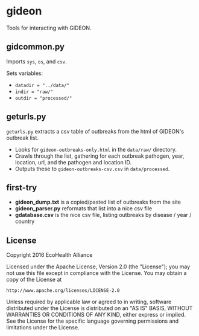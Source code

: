 gideon
======

Tools for interacting with GIDEON.

gidcommon.py
------------

Imports `sys`, `os`, and `csv`.

Sets variables:

- `datadir = "../data/"`
- `indir = "raw/"`
- `outdir = "processed/"`

geturls.py
----------

`geturls.py` extracts a csv table of outbreaks from the html of GIDEON's outbreak list.

- Looks for `gideon-outbreaks-only.html` in the `data/raw/` directory.
- Crawls through the list, gathering for each outbreak pathogen, year, location, url, and the pathogen and location ID.
- Outputs these to `gideon-outbreaks-csv.csv` in `data/processed`.

first-try
---------

- **gideon_dump.txt** is a copied/pasted list of outbreaks from the site
- **gideon_parser.py** reformats that list into a nice csv file
- **gdatabase.csv** is the nice csv file, listing outbreaks by disease / year / country

## License
Copyright 2016 EcoHealth Alliance

Licensed under the Apache License, Version 2.0 (the "License");
you may not use this file except in compliance with the License.
You may obtain a copy of the License at

    http://www.apache.org/licenses/LICENSE-2.0

Unless required by applicable law or agreed to in writing, software
distributed under the License is distributed on an "AS IS" BASIS,
WITHOUT WARRANTIES OR CONDITIONS OF ANY KIND, either express or implied.
See the License for the specific language governing permissions and
limitations under the License.
